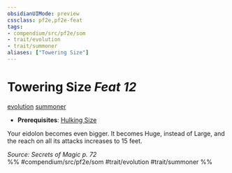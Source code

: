 ```yaml
---
obsidianUIMode: preview
cssclass: pf2e,pf2e-feat
tags:
- compendium/src/pf2e/som
- trait/evolution
- trait/summoner
aliases: ["Towering Size"]
---
```

# Towering Size  *Feat 12*  
[evolution](evolution-som.md "Evolution Feat Trait")  [summoner](Reference/Rules/Traits/summoner-som.md "Summoner Class Trait")  

- **Prerequisites**: [Hulking Size](hulking-size-som.md)

Your eidolon becomes even bigger. It becomes Huge, instead of Large, and the reach on all its attacks increases to 15 feet.

*Source: Secrets of Magic p. 72*  
%% #compendium/src/pf2e/som #trait/evolution #trait/summoner %%